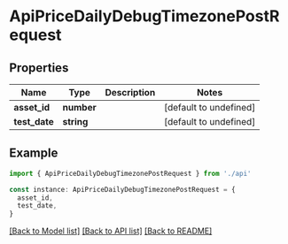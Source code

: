 # ApiPriceDailyDebugTimezonePostRequest

## Properties

| Name          | Type       | Description | Notes                  |
| ------------- | ---------- | ----------- | ---------------------- |
| **asset_id**  | **number** |             | [default to undefined] |
| **test_date** | **string** |             | [default to undefined] |

## Example

```typescript
import { ApiPriceDailyDebugTimezonePostRequest } from './api'

const instance: ApiPriceDailyDebugTimezonePostRequest = {
  asset_id,
  test_date,
}
```

[[Back to Model list]](../README.md#documentation-for-models) [[Back to API list]](../README.md#documentation-for-api-endpoints) [[Back to README]](../README.md)
